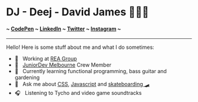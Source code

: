 # DJ - Deej - David James 👨🏻‍💻

#### ~ [CodePen](https://codepen.io/daviddeejjames) ~ [LinkedIn](https://www.linkedin.com/in/david-james-614521106) ~ [Twitter](https://twitter.com/daviddeejjames)  ~ [Instagram](https://instagram.com/daviddeejjames) ~


----

Hello! Here is some stuff about me and what I do sometimes:

- 🏡 &nbsp; Working at [REA Group](https://www.rea-group.com/careers)
- 🎒 &nbsp; [JuniorDev Melbourne](https://juniordev.io/) Crew Member
- 🌱 &nbsp; Currently learning functional programming, bass guitar and gardening
- 💬 &nbsp; Ask me about [CSS](https://daviddeejjames.github.io/css-porygon/), [Javascript](https://dfjames.dev/blog/email-automation-with-node-and-dropbox) and [skateboarding 🛹](https://vimeo.com/212436302)
- 🎧 &nbsp; Listening to Tycho and video game soundtracks
